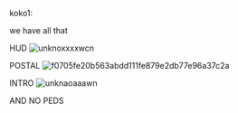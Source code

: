 koko1:


we have all that

HUD ![unknoxxxxwcn](https://user-images.githubusercontent.com/77006789/104087334-078c2b80-529a-11eb-9088-4c91583855c7.png)

POSTAL ![f0705fe20b563abdd111fe879e2db77e96a37c2a](https://user-images.githubusercontent.com/77006789/104087425-8aad8180-529a-11eb-9b07-0e05098d79f9.jpeg)

INTRO ![unknaoaaawn](https://user-images.githubusercontent.com/77006789/104087492-12938b80-529b-11eb-902e-240a83fcee38.png)




AND NO PEDS 
